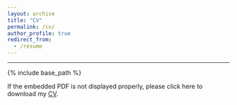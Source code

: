 ```yaml
---
layout: archive
title: "CV"
permalink: /cv/
author_profile: true
redirect_from:
  - /resume
---
```


****

{% include base_path %}

If the embedded PDF is not displayed properly, please click here to download my [CV](https://jeangjy.github.io/files/Jingyan_Guo_CV_Aug_27_2023.pdf).

<center>
  <object data=
"https://jeangjy.github.io/files/Jingyan_Guo_CV_Aug_27_2023.pdf#navpanes=0" width="700" height="600">
  </object>
</center>
